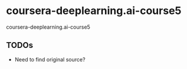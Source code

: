 # coursera-deeplearning.ai-course5
coursera-deeplearning.ai-course5

## TODOs
- Need to find original source?
